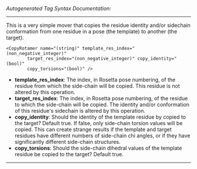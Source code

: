 _Autogenerated Tag Syntax Documentation:_

---
This is a very simple mover that copies the residue identity and/or sidechain conformation from one residue in a pose (the template) to another (the target).

```
<CopyRotamer name="(string)" template_res_index="(non_negative_integer)"
        target_res_index="(non_negative_integer)" copy_identity="(bool)"
        copy_torsions="(bool)" />
```

-   **template_res_index**: The index, in Rosetta pose numbering, of the residue from which the side-chain will be copied. This residue is not altered by this operation.
-   **target_res_index**: The index, in Rosetta pose numbering, of the residue to which the side-chain will be copied. The identity and/or conformation of this residue's sidechain is altered by this operation.
-   **copy_identity**: Should the identity of the template residue by copied to the target? Default true. If false, only side-chain torsion values will be copied. This can create strange results if the template and target residues have different numbers of side-chain chi angles, or if they have significantly different side-chain structures.
-   **copy_torsions**: Should the side-chain dihedral values of the template residue be copied to the target? Default true.

---
